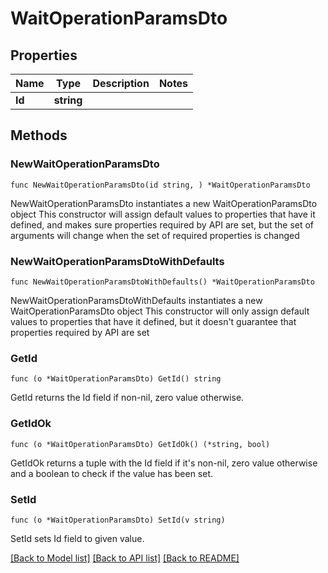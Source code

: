 # WaitOperationParamsDto

## Properties

Name | Type | Description | Notes
------------ | ------------- | ------------- | -------------
**Id** | **string** |  | 

## Methods

### NewWaitOperationParamsDto

`func NewWaitOperationParamsDto(id string, ) *WaitOperationParamsDto`

NewWaitOperationParamsDto instantiates a new WaitOperationParamsDto object
This constructor will assign default values to properties that have it defined,
and makes sure properties required by API are set, but the set of arguments
will change when the set of required properties is changed

### NewWaitOperationParamsDtoWithDefaults

`func NewWaitOperationParamsDtoWithDefaults() *WaitOperationParamsDto`

NewWaitOperationParamsDtoWithDefaults instantiates a new WaitOperationParamsDto object
This constructor will only assign default values to properties that have it defined,
but it doesn't guarantee that properties required by API are set

### GetId

`func (o *WaitOperationParamsDto) GetId() string`

GetId returns the Id field if non-nil, zero value otherwise.

### GetIdOk

`func (o *WaitOperationParamsDto) GetIdOk() (*string, bool)`

GetIdOk returns a tuple with the Id field if it's non-nil, zero value otherwise
and a boolean to check if the value has been set.

### SetId

`func (o *WaitOperationParamsDto) SetId(v string)`

SetId sets Id field to given value.



[[Back to Model list]](../README.md#documentation-for-models) [[Back to API list]](../README.md#documentation-for-api-endpoints) [[Back to README]](../README.md)


